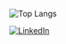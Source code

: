 ![Top Langs](https://github-readme-stats.vercel.app/api/top-langs/?username=jacmarques&hide_progress=true)


<a href="https://www.linkedin.com/in/jaqueline-almeida-637b211b4/" target="_blank"> ![LinkedIn](https://img.shields.io/badge/linkedin-%230077B5.svg?style=for-the-badge&logo=linkedin&logoColor=white)</a>
